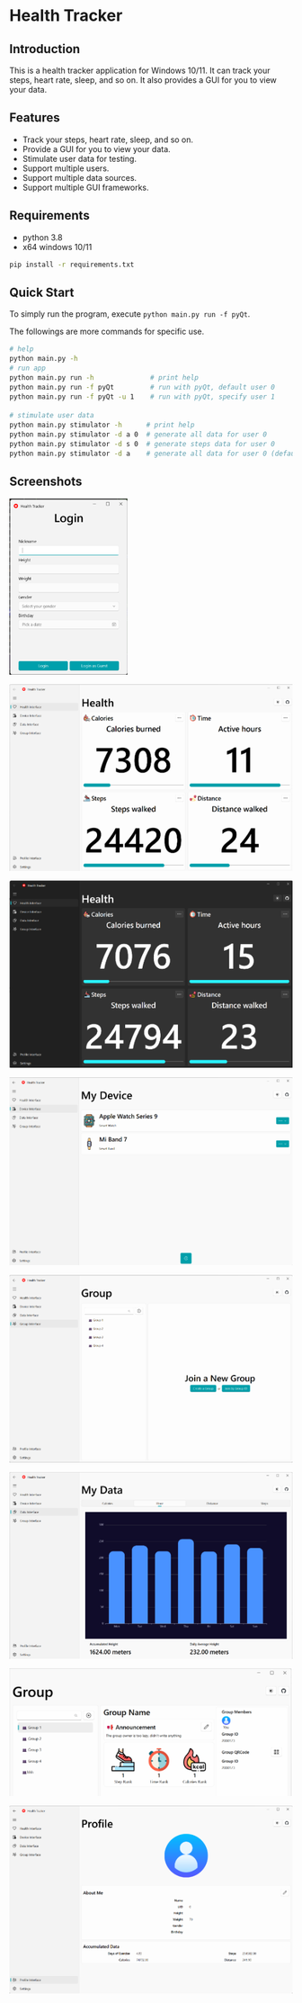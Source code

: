 # Health Tracker

## Introduction

This is a health tracker application for Windows 10/11. It can track your steps, heart rate, sleep, and so on. It also provides a GUI for you to view your data.

## Features

- Track your steps, heart rate, sleep, and so on.
- Provide a GUI for you to view your data.
- Stimulate user data for testing.
- Support multiple users.
- Support multiple data sources.
- Support multiple GUI frameworks.

## Requirements

- python 3.8
- x64 windows 10/11

```bash
pip install -r requirements.txt
```

## Quick Start

To simply run the program, execute `python main.py run -f pyQt`.

The followings are more commands for specific use.

```bash
# help
python main.py -h
# run app
python main.py run -h              # print help
python main.py run -f pyQt         # run with pyQt, default user 0
python main.py run -f pyQt -u 1    # run with pyQt, specify user 1

# stimulate user data
python main.py stimulator -h      # print help
python main.py stimulator -d a 0  # generate all data for user 0
python main.py stimulator -d s 0  # generate steps data for user 0
python main.py stimulator -d a    # generate all data for user 0 (default 0)
```

## Screenshots

![img.png](docs/img.png)

![img_1.png](docs/img_1.png)

![img_2.png](docs/img_2.png)

![img_3.png](docs/img_3.png)

![img_4.png](docs/img_4.png)

![img_5.png](docs/img_5.png)

![img_6.png](docs/img_6.png)

![img_7.png](docs/img_7.png)
